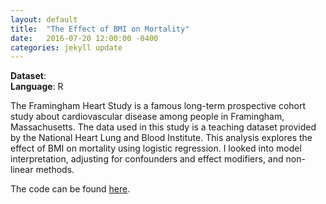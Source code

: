 ```yaml
---
layout: default
title:  "The Effect of BMI on Mortality"
date:   2016-07-20 12:00:00 -0400
categories: jekyll update
---
```


<b>Dataset</b>: 
<br/>
<b>Language</b>: R


The Framingham Heart Study is a famous long-term prospective cohort study about cardiovascular disease among people in Framingham, Massachusetts. The data used in this study is a teaching dataset provided by the National Heart Lung and Blood Institute. This analysis explores the effect of BMI on mortality using logistic regression. I looked into model interpretation, adjusting for confounders and effect modifiers, and non-linear methods.


The code can be found <a href="http://htmlpreview.github.io/?https://github.com/katwang/Examples/blob/master/FraminghamHeart.html">here</a>.

<section/>
<!-- <iframe width="600" height="600" src="https://github.com/katwang/Examples/blob/master/FraminghamHeart.Rmd" frameborder="0"> </iframe> -->

<!-- <object data="{{ post.file_document_path }}" width="1000" height="1000" type='application/pdf'/> -->